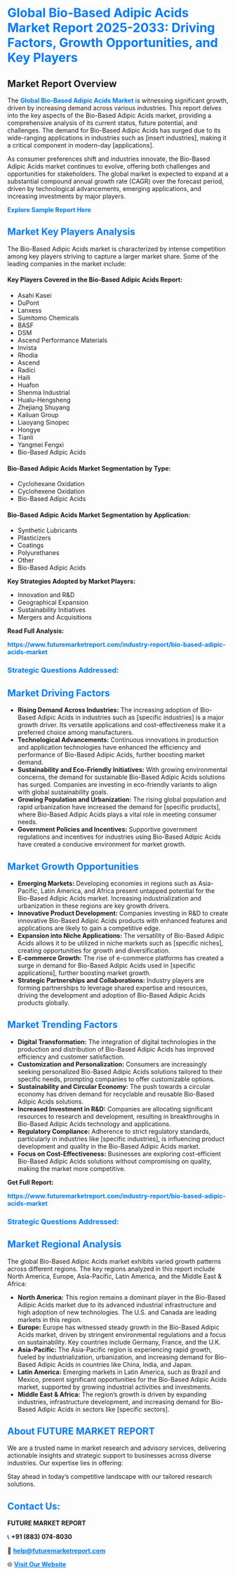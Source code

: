 <h1 style="color: #007BFF;">Global Bio-Based Adipic Acids Market Report 2025-2033: Driving Factors, Growth Opportunities, and Key Players</h1>

<section id="overview">
<h2>Market Report Overview</h2>
<p>The <a href="https://www.futuremarketreport.com/industry-report/bio-based-adipic-acids-market" style="color: #007BFF; text-decoration: none;"><strong>Global Bio-Based Adipic Acids Market</strong></a> is witnessing significant growth, driven by increasing demand across various industries. This report delves into the key aspects of the Bio-Based Adipic Acids market, providing a comprehensive analysis of its current status, future potential, and challenges. The demand for Bio-Based Adipic Acids has surged due to its wide-ranging applications in industries such as [insert industries], making it a critical component in modern-day [applications].</p>
<p>As consumer preferences shift and industries innovate, the Bio-Based Adipic Acids market continues to evolve, offering both challenges and opportunities for stakeholders. The global market is expected to expand at a substantial compound annual growth rate (CAGR) over the forecast period, driven by technological advancements, emerging applications, and increasing investments by major players.</p>
</section>

<section id="overview">
<p><a href="https://www.futuremarketreport.com/request-sample/reportId=32737" style="color: #007BFF; text-decoration: none;"><strong>Explore Sample Report Here</strong></a></p>
</section>

<section id="key-players">
<h2 style="color: #007BFF;">Market Key Players Analysis</h2>
<p>The Bio-Based Adipic Acids market is characterized by intense competition among key players striving to capture a larger market share. Some of the leading companies in the market include:</p>
<h4>Key Players Covered in the Bio-Based Adipic Acids Report:</h4>
<ul><li>Asahi Kasei</li><li>DuPont</li><li>Lanxess</li><li>Sumitomo Chemicals</li><li>BASF</li><li>DSM</li><li>Ascend Performance Materials</li><li>Invista</li><li>Rhodia</li><li>Ascend</li><li>Radici</li><li>Haili</li><li>Huafon</li><li>Shenma Industrial</li><li>Hualu-Hengsheng</li><li>Zhejiang Shuyang</li><li>Kailuan Group</li><li>Liaoyang Sinopec</li><li>Hongye</li><li>Tianli</li><li>Yangmei Fengxi</li><li>Bio-Based Adipic Acids</li></ul>
<h4>Bio-Based Adipic Acids Market Segmentation by Type:</h4>
<ul><li>Cyclohexane Oxidation</li><li>Cyclohexene Oxidation</li><li>Bio-Based Adipic Acids</li></ul>

<h4>Bio-Based Adipic Acids Market Segmentation by Application:</h4>
<ul><li>Synthetic Lubricants</li><li>Plasticizers</li><li>Coatings</li><li>Polyurethanes</li><li>Other</li><li>Bio-Based Adipic Acids</li></ul>
<p><strong>Key Strategies Adopted by Market Players:</strong></p>
<ul>
<li>Innovation and R&D</li>
<li>Geographical Expansion</li>
<li>Sustainability Initiatives</li>
<li>Mergers and Acquisitions</li>
</ul>
</section>

<section>
<p><strong>Read Full Analysis: </strong></p><a href="https://www.futuremarketreport.com/industry-report/bio-based-adipic-acids-market" style="color: #007BFF; text-decoration: none;"><strong>https://www.futuremarketreport.com/industry-report/bio-based-adipic-acids-market</strong></a>
<h3 style="color: #007BFF;">Strategic Questions Addressed:</h3>
</section>

<section id="driving-factors">
<h2 style="color: #007BFF;">Market Driving Factors</h2>
<ul>
<li><strong>Rising Demand Across Industries:</strong> The increasing adoption of Bio-Based Adipic Acids in industries such as [specific industries] is a major growth driver. Its versatile applications and cost-effectiveness make it a preferred choice among manufacturers.</li>
<li><strong>Technological Advancements:</strong> Continuous innovations in production and application technologies have enhanced the efficiency and performance of Bio-Based Adipic Acids, further boosting market demand.</li>
<li><strong>Sustainability and Eco-Friendly Initiatives:</strong> With growing environmental concerns, the demand for sustainable Bio-Based Adipic Acids solutions has surged. Companies are investing in eco-friendly variants to align with global sustainability goals.</li>
<li><strong>Growing Population and Urbanization:</strong> The rising global population and rapid urbanization have increased the demand for [specific products], where Bio-Based Adipic Acids plays a vital role in meeting consumer needs.</li>
<li><strong>Government Policies and Incentives:</strong> Supportive government regulations and incentives for industries using Bio-Based Adipic Acids have created a conducive environment for market growth.</li>
</ul>
</section>

<section id="growth-opportunities">
<h2 style="color: #007BFF;">Market Growth Opportunities</h2>
<ul>
<li><strong>Emerging Markets:</strong> Developing economies in regions such as Asia-Pacific, Latin America, and Africa present untapped potential for the Bio-Based Adipic Acids market. Increasing industrialization and urbanization in these regions are key growth drivers.</li>
<li><strong>Innovative Product Development:</strong> Companies investing in R&D to create innovative Bio-Based Adipic Acids products with enhanced features and applications are likely to gain a competitive edge.</li>
<li><strong>Expansion into Niche Applications:</strong> The versatility of Bio-Based Adipic Acids allows it to be utilized in niche markets such as [specific niches], creating opportunities for growth and diversification.</li>
<li><strong>E-commerce Growth:</strong> The rise of e-commerce platforms has created a surge in demand for Bio-Based Adipic Acids used in [specific applications], further boosting market growth.</li>
<li><strong>Strategic Partnerships and Collaborations:</strong> Industry players are forming partnerships to leverage shared expertise and resources, driving the development and adoption of Bio-Based Adipic Acids products globally.</li>
</ul>
</section>

<section id="trending-factors">
<h2 style="color: #007BFF;">Market Trending Factors</h2>
<ul>
<li><strong>Digital Transformation:</strong> The integration of digital technologies in the production and distribution of Bio-Based Adipic Acids has improved efficiency and customer satisfaction.</li>
<li><strong>Customization and Personalization:</strong> Consumers are increasingly seeking personalized Bio-Based Adipic Acids solutions tailored to their specific needs, prompting companies to offer customizable options.</li>
<li><strong>Sustainability and Circular Economy:</strong> The push towards a circular economy has driven demand for recyclable and reusable Bio-Based Adipic Acids solutions.</li>
<li><strong>Increased Investment in R&D:</strong> Companies are allocating significant resources to research and development, resulting in breakthroughs in Bio-Based Adipic Acids technology and applications.</li>
<li><strong>Regulatory Compliance:</strong> Adherence to strict regulatory standards, particularly in industries like [specific industries], is influencing product development and quality in the Bio-Based Adipic Acids market.</li>
<li><strong>Focus on Cost-Effectiveness:</strong> Businesses are exploring cost-efficient Bio-Based Adipic Acids solutions without compromising on quality, making the market more competitive.</li>
</ul>
</section>

<section>
<p><strong>Get Full Report: </strong></p><a href="https://www.futuremarketreport.com/industry-report/bio-based-adipic-acids-market" style="color: #007BFF; text-decoration: none;"><strong>https://www.futuremarketreport.com/industry-report/bio-based-adipic-acids-market</strong></a>
<h3 style="color: #007BFF;">Strategic Questions Addressed:</h3>
</section>


<section id="regional-analysis">
<h2 style="color: #007BFF;">Market Regional Analysis</h2>
<p>The global Bio-Based Adipic Acids market exhibits varied growth patterns across different regions. The key regions analyzed in this report include North America, Europe, Asia-Pacific, Latin America, and the Middle East & Africa:</p>
<ul>
<li><strong>North America:</strong> This region remains a dominant player in the Bio-Based Adipic Acids market due to its advanced industrial infrastructure and high adoption of new technologies. The U.S. and Canada are leading markets in this region.</li>
<li><strong>Europe:</strong> Europe has witnessed steady growth in the Bio-Based Adipic Acids market, driven by stringent environmental regulations and a focus on sustainability. Key countries include Germany, France, and the U.K.</li>
<li><strong>Asia-Pacific:</strong> The Asia-Pacific region is experiencing rapid growth, fueled by industrialization, urbanization, and increasing demand for Bio-Based Adipic Acids in countries like China, India, and Japan.</li>
<li><strong>Latin America:</strong> Emerging markets in Latin America, such as Brazil and Mexico, present significant opportunities for the Bio-Based Adipic Acids market, supported by growing industrial activities and investments.</li>
<li><strong>Middle East & Africa:</strong> The region’s growth is driven by expanding industries, infrastructure development, and increasing demand for Bio-Based Adipic Acids in sectors like [specific sectors].</li>
</ul>
</section>

<footer>
<h2 style="color: #007BFF;">About FUTURE MARKET REPORT</h2>
<p>We are a trusted name in market research and advisory services, delivering actionable insights and strategic support to businesses across diverse industries. Our expertise lies in offering:</p>

<p>Stay ahead in today’s competitive landscape with our tailored research solutions.</p>

<h2 style="color: #007BFF;">Contact Us:</h2>
<p><strong>FUTURE MARKET REPORT</strong></p>
<p>📞 <strong>+91 (883) 074-8030</strong></p>
<p>📧 <strong><a href="mailto:help@futuremarketreport.com" style="color: #007BFF;">help@futuremarketreport.com</a></strong></p>
<p>🌐 <strong><a href="https://www.futuremarketreport.com/" style="color: #007BFF;">Visit Our Website</a></strong></p>
</footer>
